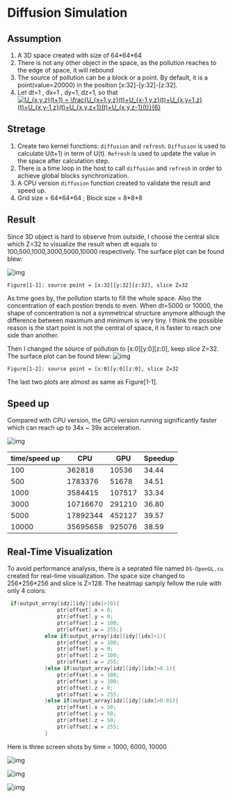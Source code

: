 # Diffusion Simulation
## Assumption
1. A 3D space created with size of 64\*64\*64
2. There is not any other object in the space, as the pollution reaches to the edge of space, it will rebound
3. The source of pollution can be a block or a point. By default, it is a point(value=20000) in the position [x:32]-[y:32]-[z:32].
4. Let dt=1 , dx=1 , dy=1, dz=1, so that <a href="https://www.codecogs.com/eqnedit.php?latex=U_{x,y,z}(t&plus;1)&space;=&space;\frac{U_{x&plus;1,y,z}(t)&plus;U_{x-1,y,z}(t)&plus;U_{x,y&plus;1,z}(t)&plus;U_{x,y-1,z}(t)&plus;U_{x,y,z&plus;1}(t)&plus;U_{x,y,z-1}(t)}{6}" target="_blank"><img src="https://latex.codecogs.com/gif.latex?U_{x,y,z}(t&plus;1)&space;=&space;\frac{U_{x&plus;1,y,z}(t)&plus;U_{x-1,y,z}(t)&plus;U_{x,y&plus;1,z}(t)&plus;U_{x,y-1,z}(t)&plus;U_{x,y,z&plus;1}(t)&plus;U_{x,y,z-1}(t)}{6}" title="U_{x,y,z}(t+1) = \frac{U_{x+1,y,z}(t)+U_{x-1,y,z}(t)+U_{x,y+1,z}(t)+U_{x,y-1,z}(t)+U_{x,y,z+1}(t)+U_{x,y,z-1}(t)}{6}" /></a>

## Stretage
1. Create two kernel functions: `diffusion` and `refresh`. `Diffusion` is used to calculate U(t+1) in term of U(t). `Refresh` is used to update the value in the space after calculation step. 
2. There is a time loop in the host to call `diffusion` and `refresh` in order to achieve global blocks synchronization.
3. A CPU version `diffusion` function created to validate the result and speed up.
4. Grid size = 64\*64\*64 ; Block size = 8\*8\*8

## Result
Since 3D object is hard to observe from outside, I choose the central slice which Z=32 to visualize the result when dt equals to 100,500,1000,3000,5000,10000 respectively. The surface plot can be found blew:

![img](img/visualDS.png)

`Figure[1-1]: source point = [x:32][y:32][z:32], slice Z=32`

As time goes by, the pollution starts to fill the whole space. Also the concentration of each postion trends to even. When dt=5000 or 10000, the shape of concentration is not a symmetrical structure anymore although the difference between maximum and minimum is very tiny. I think the possible reason is the start point is not the central of space, it is faster to reach one side than another.

Then I changed the source of pollution to [x:0][y:0][z:0], keep slice Z=32. The surface plot can be found blew:
![img](img/visualDS2.png)

`Figure[1-2]: source point = [x:0][y:0][z:0], slice Z=32`

The last two plots are almost as same as Figure[1-1].

## Speed up
Compared with CPU version, the GPU version running significantly faster which can reach up to 34x ~ 39x acceleration.

![img](img/Screenshot_20181103_172839.png)


| time/speed up | CPU      | GPU    | Speedup |
|---------------|----------|--------|---------|
| 100           | 362818   | 10536  | 34.44   |
| 500           | 1783376  | 51678  | 34.51   |
| 1000          | 3584415  | 107517 | 33.34   |
| 3000          | 10716670 | 291210 | 36.80   |
| 5000          | 17892344 | 452127 | 39.57   |
| 10000         | 35695658 | 925076 | 38.59   |

## Real-Time Visualization
To avoid performance analysis, there is a seprated file named `DS-OpenGL.cu` created for real-time visualization. The space size changed to 256\*256\*256 and slice is Z=128. The heatmap samply fellow the rule with only 4 colors:
```cpp
 if(output_array[idz][idy][idx]>10){
                ptr[offset].x = 0;
                ptr[offset].y = 0;
                ptr[offset].z = 100;
                ptr[offset].w = 255;}
            else if(output_array[idz][idy][idx]>1){
                ptr[offset].x = 100;
                ptr[offset].y = 0;
                ptr[offset].z = 100;
                ptr[offset].w = 255;
            }else if(output_array[idz][idy][idx]>0.1){
                ptr[offset].x = 100;
                ptr[offset].y = 100;
                ptr[offset].z = 0;
                ptr[offset].w = 255;
            }else if(output_array[idz][idy][idx]>0.01){
                ptr[offset].x = 50;
                ptr[offset].y = 50;
                ptr[offset].z = 50;
                ptr[offset].w = 255;
            }
```
Here is three screen shots by time = 1000, 6000, 10000

![img](img/Screenshot_20181106_234414.png)

![img](img/Screenshot_20181107_004538.png)

![img](img/Screenshot_20181107_004614.png)
